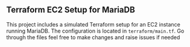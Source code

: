 

## Terraform EC2 Setup for MariaDB
This project includes a simulated Terraform setup for an EC2 instance running MariaDB. The configuration is located in `terraform/main.tf`.
Go through the files 
feel free to make changes and raise issues if needed 

